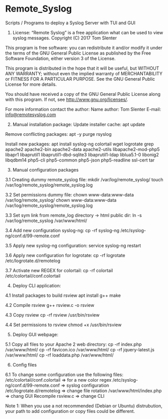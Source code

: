 # Remote_Syslog
Scripts / Programs to deploy a Syslog Server with TUI and GUI

1. License:
“Remote Syslog” is a free application what can be used to view syslog messages.
Copyright (C) 2017 Tom Slenter

This program is free software: you can redistribute it and/or modify
it under the terms of the GNU General Public License as published by
the Free Software Foundation, either version 3 of the License.

This program is distributed in the hope that it will be useful,
but WITHOUT ANY WARRANTY; without even the implied warranty of
MERCHANTABILITY or FITNESS FOR A PARTICULAR PURPOSE. See the
GNU General Public License for more details.

You should have received a copy of the GNU General Public License
along with this program. If not, see <http://www.gnu.org/licenses/>.

For more information contact the author:
Name author: Tom Slenter
E-mail: info@remotesyslog.com

2. Manual installation package:
Update installer cache:
apt update

Remove conflicting packages:
apt -y purge rsyslog

Install new packages:
apt install syslog-ng colortail wget logrotate grep apache2 apache2-bin apache2-data apache2-utils libapache2-mod-php5 libapr1 libaprutil1 libaprutil1-dbd-sqlite3 libaprutil1-ldap liblua5.1-0 libonig2 libqdbm14 php5-cli php5-common php5-json php5-readline ssl-cert tar

3. Manual configuration packages

3.1 Creating dummy remote_syslog file:
mkdir /var/log/remote_syslog/
touch /var/log/remote_syslog/remote_syslog.log

3.2 Set permissions dummy file:
chown www-data:www-data /var/log/remote_syslog/
chown www-data:www-data /var/log/remote_syslog/remote_syslog.log

3.3 Set sym link from remote_log directory -> html public dir:
ln -s /var/log/remote_syslog /var/www/html/

3.4 Add new configuration syslog-ng:
cp -rf syslog-ng /etc/syslog-ng/conf.d/99-remote.conf

3.5 Apply new syslog-ng configuration:
service syslog-ng restart

3.6 Apply new configuration for logrotate:
cp -rf logrotate /etc/logrotate.d/remotelog

3.7 Activate new REGEX for colortail:
cp -rf colortail /etc/colortail/conf.colortail

4. Deploy CLI application:

4.1 Install packages to build rsview
apt install g++ make

4.2 Compile rsview
g++ rsview.c -o rsview

4.3 Copy rsview
cp -rf rsview /usr/bin/rsview

4.4 Set permissions to rsview
chmod +x /usr/bin/rsview

5. Deploy GUI webpage:

5.1 Copy all files to your Apache 2 web directory:
cp -rf index.php /var/www/html/
cp -rf favicon.ico /var/www/html/
cp -rf jquery-latest.js /var/www/html/
cp -rf loaddata.php /var/www/html/

6. Config files

6.1 To change some configuration use the following files:
/etc/colortail/conf.colortail => for a new color regex
/etc/syslog-ng/conf.d/99-remote.conf => syslog configuration
/etc/logrotate.d/remotelog => change file rotation
/var/www/html/index.php => chang GUI
Recompile rsview.c => change CLI

Note 1: When you use a not recommended (Debian or Ubuntu) distrubution, your path to add configuration or copy files could be different.
